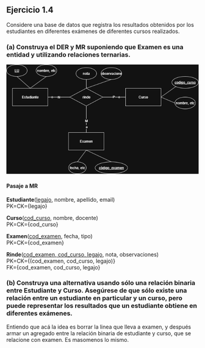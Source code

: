 ## Ejercicio 1.4

Considere una base de datos que registra los resultados obtenidos por los estudiantes en diferentes exámenes de diferentes cursos realizados.
### (a) Construya el DER y MR suponiendo que Examen es una entidad y utilizando relaciones ternarias.

![alt text](img/ej1.4.a.png)

#### Pasaje a MR

**Estudiante**(<u>legajo</u>, nombre, apellido, email)<br>
PK=CK={legajo}

**Curso**(<u>cod_curso</u>, nombre, docente)<br>
PK=CK={cod_curso}

**Examen**(<u>cod_examen</u>, fecha, tipo)<br>
PK=CK={cod_examen}

**Rinde**(<u>cod_examen, cod_curso, legajo</u>, nota, observaciones)<br>
PK=CK={(cod_examen, cod_curso, legajo)}<br>
FK={cod_examen, cod_curso, legajo}


### (b) Construya una alternativa usando sólo una relación binaria entre Estudiante y Curso. Asegúrese de que sólo existe una relación entre un estudiante en particular y un curso, pero puede representar los resultados que un estudiante obtiene en diferentes exámenes.

Entiendo que acá la idea es borrar la linea que lleva a examen, y después armar un agregado entre la relación binaria de estudiante y curso, que se relacione con examen. Es masomenos lo mismo.